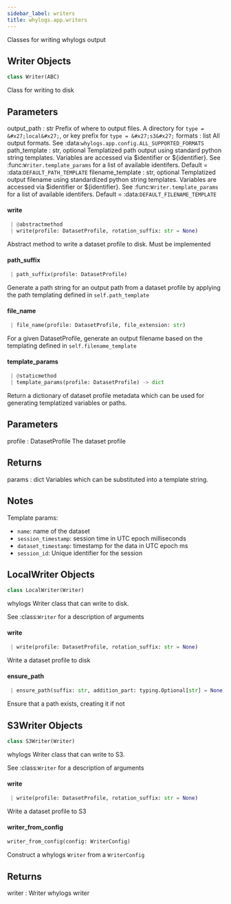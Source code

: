 ```yaml
---
sidebar_label: writers
title: whylogs.app.writers
---
```


Classes for writing whylogs output

## Writer Objects

```python
class Writer(ABC)
```

Class for writing to disk

Parameters
----------
output_path : str
    Prefix of where to output files.  A directory for `type = &#x27;local&#x27;`,
    or key prefix for `type = &#x27;s3&#x27;`
formats : list
    All output formats.
    See :data:`whylogs.app.config.ALL_SUPPORTED_FORMATS`
path_template : str, optional
    Templatized path output using standard python string templates.
    Variables are accessed via $identifier or ${identifier}.
    See :func:`Writer.template_params` for a list of available identifers.
    Default = :data:`DEFAULT_PATH_TEMPLATE`
filename_template : str, optional
    Templatized output filename using standardized python string templates.
    Variables are accessed via $identifier or ${identifier}.
    See :func:`Writer.template_params` for a list of available identifers.
    Default = :data:`DEFAULT_FILENAME_TEMPLATE`

#### write

```python
 | @abstractmethod
 | write(profile: DatasetProfile, rotation_suffix: str = None)
```

Abstract method to write a dataset profile to disk.  Must be
implemented

#### path\_suffix

```python
 | path_suffix(profile: DatasetProfile)
```

Generate a path string for an output path from a dataset profile by
applying the path templating defined in `self.path_template`

#### file\_name

```python
 | file_name(profile: DatasetProfile, file_extension: str)
```

For a given DatasetProfile, generate an output filename based on the
templating defined in `self.filename_template`

#### template\_params

```python
 | @staticmethod
 | template_params(profile: DatasetProfile) -> dict
```

Return a dictionary of dataset profile metadata which can be used for
generating templatized variables or paths.

Parameters
----------
profile : DatasetProfile
    The dataset profile

Returns
-------
params : dict
    Variables which can be substituted into a template string.


Notes
-----
Template params:

* ``name``: name of the dataset
* ``session_timestamp``: session time in UTC epoch milliseconds
* ``dataset_timestamp``: timestamp for the data in UTC epoch ms
* ``session_id``: Unique identifier for the session

## LocalWriter Objects

```python
class LocalWriter(Writer)
```

whylogs Writer class that can write to disk.

See :class:`Writer` for a description of arguments

#### write

```python
 | write(profile: DatasetProfile, rotation_suffix: str = None)
```

Write a dataset profile to disk

#### ensure\_path

```python
 | ensure_path(suffix: str, addition_part: typing.Optional[str] = None) -> str
```

Ensure that a path exists, creating it if not

## S3Writer Objects

```python
class S3Writer(Writer)
```

whylogs Writer class that can write to S3.

See :class:`Writer` for a description of arguments

#### write

```python
 | write(profile: DatasetProfile, rotation_suffix: str = None)
```

Write a dataset profile to S3

#### writer\_from\_config

```python
writer_from_config(config: WriterConfig)
```

Construct a whylogs `Writer` from a `WriterConfig`

Returns
-------
writer : Writer
    whylogs writer


